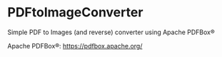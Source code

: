# PDFtoImageConverter
Simple PDF to Images (and reverse) converter using Apache PDFBox®

Apache PDFBox®: https://pdfbox.apache.org/
